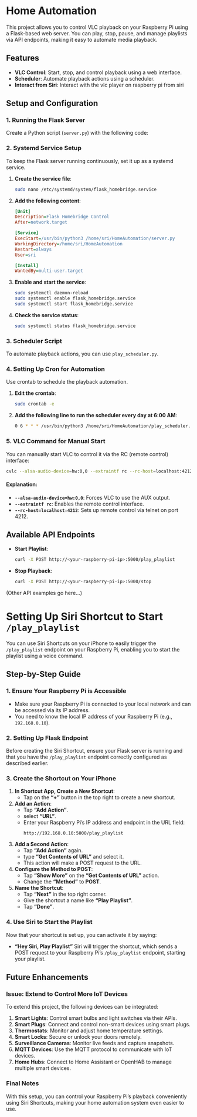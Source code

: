 # Home Automation

This project allows you to control VLC playback on your Raspberry Pi using a Flask-based web server. You can play, stop, pause, and manage playlists via API endpoints, making it easy to automate media playback.

## Features

- **VLC Control**: Start, stop, and control playback using a web interface.
- **Scheduler**: Automate playback actions using a scheduler.
- **Interact from Siri**: Interact with the vlc player on raspberry pi from siri

## Setup and Configuration

### 1. Running the Flask Server
Create a Python script (`server.py`) with the following code:

### 2. Systemd Service Setup
To keep the Flask server running continuously, set it up as a systemd service.

1. **Create the service file**:
   ```bash
   sudo nano /etc/systemd/system/flask_homebridge.service
   ```
2. **Add the following content**:
   ```ini
   [Unit]
   Description=Flask Homebridge Control
   After=network.target

   [Service]
   ExecStart=/usr/bin/python3 /home/sri/HomeAutomation/server.py
   WorkingDirectory=/home/sri/HomeAutomation
   Restart=always
   User=sri

   [Install]
   WantedBy=multi-user.target
   ```

3. **Enable and start the service**:
   ```bash
   sudo systemctl daemon-reload
   sudo systemctl enable flask_homebridge.service
   sudo systemctl start flask_homebridge.service
   ```

4. **Check the service status**:
   ```bash
   sudo systemctl status flask_homebridge.service
   ```

### 3. Scheduler Script
To automate playback actions, you can use `play_scheduler.py`.


### 4. Setting Up Cron for Automation
Use crontab to schedule the playback automation.

1. **Edit the crontab**:
   ```bash
   sudo crontab -e
   ```

2. **Add the following line to run the scheduler every day at 6:00 AM**:
   ```bash
   0 6 * * * /usr/bin/python3 /home/sri/HomeAutomation/play_scheduler.py
   ```

### 5. VLC Command for Manual Start
You can manually start VLC to control it via the RC (remote control) interface:

```bash
cvlc --alsa-audio-device=hw:0,0 --extraintf rc --rc-host=localhost:4212 ~/Music/playlist.m3u
```

#### Explanation:
- **`--alsa-audio-device=hw:0,0`**: Forces VLC to use the AUX output.
- **`--extraintf rc`**: Enables the remote control interface.
- **`--rc-host=localhost:4212`**: Sets up remote control via telnet on port 4212.

## Available API Endpoints

- **Start Playlist**:
  ```bash
  curl -X POST http://<your-raspberry-pi-ip>:5000/play_playlist
  ```
- **Stop Playback**:
  ```bash
  curl -X POST http://<your-raspberry-pi-ip>:5000/stop
  ```

(Other API examples go here...)


# Setting Up Siri Shortcut to Start `/play_playlist`

You can use Siri Shortcuts on your iPhone to easily trigger the `/play_playlist` endpoint on your Raspberry Pi, enabling you to start the playlist using a voice command.

## Step-by-Step Guide
### 1. Ensure Your Raspberry Pi is Accessible
- Make sure your Raspberry Pi is connected to your local network and can be accessed via its IP address. 
- You need to know the local IP address of your Raspberry Pi (e.g., `192.168.0.10`).
### 2. Setting Up Flask Endpoint
Before creating the Siri Shortcut, ensure your Flask server is running and that you have the `/play_playlist` endpoint correctly configured as described earlier.
### 3. Create the Shortcut on Your iPhone
1. **In Shortcut App, Create a New Shortcut**:
   - Tap on the **“+”** button in the top right to create a new shortcut.
2. **Add an Action**:
   - Tap **“Add Action”**.
   - select **“URL”**.
   - Enter your Raspberry Pi’s IP address and endpoint in the URL field:
     ```
     http://192.168.0.10:5000/play_playlist
     ```
3. **Add a Second Action**:
   - Tap **“Add Action”** again.
   - type **“Get Contents of URL”** and select it.
   - This action will make a POST request to the URL.
4. **Configure the Method to POST**:
   - Tap **“Show More”** on the **“Get Contents of URL”** action.
   - Change the **“Method”** to **POST**.
5. **Name the Shortcut**:
   - Tap **“Next”** in the top right corner.
   - Give the shortcut a name like **“Play Playlist”**.
   - Tap **“Done”**.

### 4. Use Siri to Start the Playlist
Now that your shortcut is set up, you can activate it by saying:
- **“Hey Siri, Play Playlist”**
Siri will trigger the shortcut, which sends a POST request to your Raspberry Pi’s `/play_playlist` endpoint, starting your playlist.


## Future Enhancements

### Issue: Extend to Control More IoT Devices

To extend this project, the following devices can be integrated:
1. **Smart Lights**: Control smart bulbs and light switches via their APIs.
2. **Smart Plugs**: Connect and control non-smart devices using smart plugs.
3. **Thermostats**: Monitor and adjust home temperature settings.
4. **Smart Locks**: Secure or unlock your doors remotely.
5. **Surveillance Cameras**: Monitor live feeds and capture snapshots.
6. **MQTT Devices**: Use the MQTT protocol to communicate with IoT devices.
7. **Home Hubs**: Connect to Home Assistant or OpenHAB to manage multiple smart devices.





### Final Notes

With this setup, you can control your Raspberry Pi’s playback conveniently using Siri Shortcuts, making your home automation system even easier to use.

